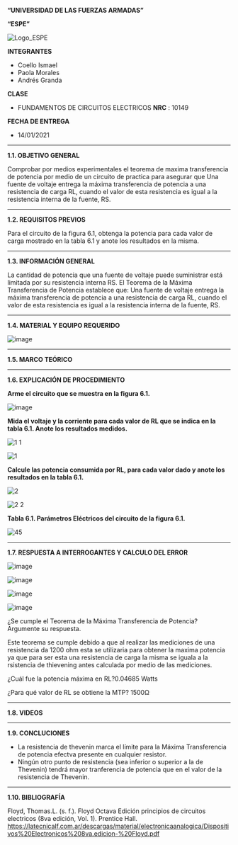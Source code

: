 **“UNIVERSIDAD DE LAS FUERZAS ARMADAS”**

**“ESPE”**

![Logo_ESPE](https://user-images.githubusercontent.com/93800511/140828546-04ee2765-180c-4e68-84cf-8bca73c21c5f.png)

**INTEGRANTES**
* Coello Ismael 
* Paola Morales 
* Andrés Granda
 
**CLASE**
* FUNDAMENTOS DE CIRCUITOS ELECTRICOS **NRC** : 10149

**FECHA DE ENTREGA**
* 14/01/2021
--------------------------------------------------------------------------------------------------------------------------------------------------------------------------------

**1.1. OBJETIVO GENERAL**

Comprobar por medios experimentales el teorema de maxima transferencia de potencia por medio de un circuito de practica para asegurar que Una fuente de voltaje entrega la máxima transferencia de potencia a una resistencia de carga RL, cuando el valor de esta resistencia es igual a la resistencia interna de la fuente, RS.

--------------------------------------------------------------------------------------------------------------------------------------------------------------------------------

**1.2. REQUISITOS PREVIOS**


Para el circuito de la figura 6.1, obtenga la potencia para cada valor de carga mostrado en la tabla 6.1 y anote los resultados en la misma.

--------------------------------------------------------------------------------------------------------------------------------------------------------------------------------
**1.3. INFORMACIÓN GENERAL**

La cantidad de potencia que una fuente de voltaje puede suministrar está limitada por su resistencia interna RS. El Teorema de la Máxima Transferencia de Potencia establece que: Una fuente de voltaje entrega la máxima transferencia de potencia a una resistencia de carga RL, cuando el valor de esta resistencia es igual a la resistencia interna de la fuente, RS.

--------------------------------------------------------------------------------------------------------------------------------------------------------------------------------

**1.4. MATERIAL Y EQUIPO REQUERIDO**

![image](https://user-images.githubusercontent.com/93835533/149434193-4fd10576-f000-439a-abf7-2274578e6b35.png)


--------------------------------------------------------------------------------------------------------------------------------------------------------------------------------
**1.5. MARCO TEÓRICO**



--------------------------------------------------------------------------------------------------------------------------------------------------------------------------------


**1.6. EXPLICACIÓN DE PROCEDIMIENTO**

**Arme el circuito que se muestra en la figura 6.1.**

![image](https://user-images.githubusercontent.com/93835533/149434749-9051c518-b890-4c8e-9836-0be02c6d6a69.png)


**Mida el voltaje y la corriente para cada valor de RL que se indica en la tabla 6.1.
Anote los resultados medidos.**

![1 1](https://user-images.githubusercontent.com/93835587/149417327-b8e0af33-0fd6-4217-9fbe-30c3d104c10d.jpg)

![1](https://user-images.githubusercontent.com/93835587/149417293-c0ba7dcd-a41c-434b-aedb-004dd8eb895e.jpg)

**Calcule las potencia consumida por RL, para cada valor dado y anote los
resultados en la tabla 6.1.**

![2](https://user-images.githubusercontent.com/93835587/149417372-e71ad30c-1f14-4092-94e7-2210c8fe0e4f.jpg)

![2 2](https://user-images.githubusercontent.com/93835587/149417345-d08ee269-0d5c-4b91-92b7-2314689d101f.jpg)


**Tabla 6.1. Parámetros Eléctricos del circuito de la figura 6.1.**

![45](https://user-images.githubusercontent.com/93800511/149440675-9d52a5ce-a117-4499-a31c-9e6df63adf05.png)

--------------------------------------------------------------------------------------------------------------------------------------------------------------------------------


**1.7. RESPUESTA A INTERROGANTES Y CALCULO DEL ERROR**



![image](https://user-images.githubusercontent.com/93835533/149443383-0fda32f4-4c04-45e0-8ccf-13feb0dfa2c5.png)

![image](https://user-images.githubusercontent.com/93835533/149443398-61a672f9-2952-42e3-b3e9-1602be66d64c.png)

![image](https://user-images.githubusercontent.com/93835533/149443883-08d220c1-3cce-4667-8ba9-011b7ca640a0.png)

![image](https://user-images.githubusercontent.com/93835533/149444017-e8510c0e-a505-4015-afd7-30b18d8e347e.png)


¿Se cumple el Teorema de la Máxima Transferencia de Potencia? Argumente su
respuesta.

Este teorema se cumple debido a que al realizar las mediciones de una resistencia da 1200 ohm esta se utilizaria para obtener la maxima potencia ya que para ser esta una resistencia de carga la misma se iguala a la rsistencia de thievening antes calculada por medio de las mediciones.

¿Cuál fue la potencia máxima en RL?0.04685 Watts

¿Para qué valor de RL se obtiene la MTP? 1500Ω

--------------------------------------------------------------------------------------------------------------------------------------------------------------------------------


**1.8. VIDEOS**

--------------------------------------------------------------------------------------------------------------------------------------------------------------------------------


**1.9. CONCLUCIONES**

* La resistencia de thevenin marca el límite para la Máxima Transferencia de potencia efectva presente en cualquier resistor. 
* Ningún otro punto de resistencia (sea inferior o superior a la de Thevenin) tendrá mayor tranferencia de potencia que en el valor de la resistencia de Thevenin.

--------------------------------------------------------------------------------------------------------------------------------------------------------------------------------


**1.10. BIBLIOGRAFÍA**

Floyd, Thomas.L. (s. f.). Floyd Octava Edición principios de circuitos electricos (8va edición, Vol. 1). Prentice Hall. https://latecnicalf.com.ar/descargas/material/electronicaanalogica/Dispositivos%20Electronicos%208va.edicion-%20Floyd.pdf


